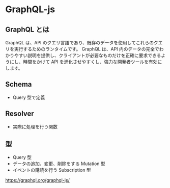# GraphQL-js

## GraphQL とは

GraphQL は、API のクエリ言語であり、既存のデータを使用してこれらのクエリを実行するためのランタイムです。
GraphQL は、API 内のデータの完全でわかりやすい説明を提供し、クライアントが必要なものだけを正確に要求できるようにし、時間をかけて API を進化させやすくし、強力な開発者ツールを有効にします。

## Schema
- Query 型で定義

## Resolver
- 実際に処理を行う関数

## 型

- Query 型
- データの追加、変更、削除をする Mutation 型
- イベントの購読を行う Subscription 型

<https://graphql.org/graphql-js/>

